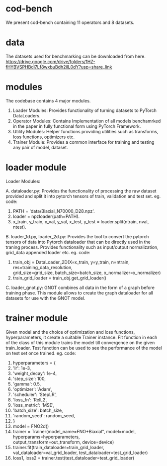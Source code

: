 # cod-bench
We present cod-bench containing 11 operators and 8 datasets.
# data
The datasets used for benchmarking can be downloaded from here.
https://drive.google.com/drive/folders/1HZ-fHYBVSPHBdl7Lf8wxbuBdh2ilL0dY?usp=share_link

# modules
The codebase contains 4 major modules.
1. Loader Modules: Provides functionality of turning datasets to PyTorch DataLoaders.
2. Operator Modules: Contains Implementation of all models benchamrked in the paper in fully functional form using PyTorch Framework.
3. Utility Modules: Helper functions providing utilities such as transforms, loss functions, optimizers etc.
4. Trainer Module: Provides a common interface for training and testing any pair of model, dataset.

# loader module

Loader Modules:

A. dataloader.py:
   Provides the functionality of processing the raw dataset provided and split it into pytorch tensors of train, validation and test set.
   eg. code:
1. PATH = 'data/Biaxial_N70000_D28.npz'.
2. loader = npzloader(path=PATH).
3. x_train, y_train, x_val, y_val, x_test, y_test = loader.split(ntrain, nval, ntest).


B. loader_1d.py, loader_2d.py:
   Provides the tool to convert the pytorch tensors of data into Pytorch dataloader that can be directly used in the traning process.
   Provides functionality such as input/output normalization, grid_data appended loader etc.
   eg. code:
1. train_obj = DataLoader_2D(X=x_train, y=y_train, n=ntrain, res=training_data_resolution, \
                            grid_size=grid_size, batch_size=batch_size, x_normalizer=x_normalizer)
2. train_grid_loader = train_obj.get_grid_loader()

   

C. loader_gnot.py:
   GNOT combines all data in the form of a graph before training phase. This module allows to create the graph dataloader for all datasets    for use with the GNOT model.

# trainer module
Given model and the choice of optimization and loss functions, hyperparameters, it create a suitable Trainer instance.
Fit function in each of the class of this module trains the model till convergence on the given train_loader.
Test function can be used to see the performance of the model on test set once trained.
eg. code:
1. hyperparameters = {
2.  'lr': 1e-3,
3.  'weight_decay': 1e-4,
4.  'step_size': 100,
5.  'gamma': 0.5,
6.  'optimizer': 'Adam',
7.  'scheduler': 'StepLR',
8.  'loss_fn': 'RelL2',
9.  'loss_metric': 'MSE',
10. 'batch_size': batch_size,
11. 'random_seed': random_seed,
12. }
13. model = FNO2d()
14. trainer = Trainer(model_name=FNO+Biaxial", model=model, hyperparams=hyperparameters, \
                    output_transform=out_transform, device=device)
15. trainer.fit(train_dataloader=train_grid_loader, val_dataloader=val_grid_loader, test_dataloader=test_grid_loader)
16. loss1, loss2 = trainer.test(test_dataloader=test_grid_loader)

